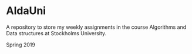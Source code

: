 # AldaUni
A repository to store my weekly assignments in the course Algorithms and Data structures at Stockholms University.

Spring 2019
